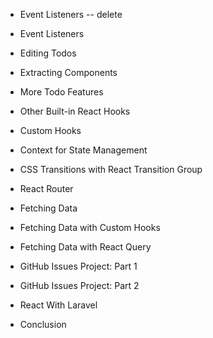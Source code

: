 - Event Listeners -- delete
- Event Listeners

- Editing Todos
- Extracting Components
- More Todo Features
- Other Built-in React Hooks
- Custom Hooks
- Context for State Management
- CSS Transitions with React Transition Group
- React Router

- Fetching Data
- Fetching Data with Custom Hooks
- Fetching Data with React Query

- GitHub Issues Project: Part 1
- GitHub Issues Project: Part 2

- React With Laravel
- Conclusion
